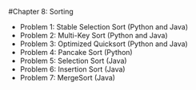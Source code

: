 #Chapter 8: Sorting

* Problem 1: Stable Selection Sort (Python and Java)
* Problem 2: Multi-Key Sort (Python and Java)
* Problem 3: Optimized Quicksort (Python and Java)
* Problem 4: Pancake Sort (Python)
* Problem 5: Selection Sort (Java)
* Problem 6: Insertion Sort (Java)
* Problem 7: MergeSort (Java)
